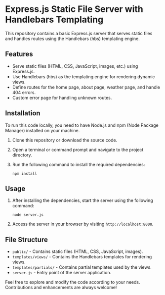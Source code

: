 # Express.js Static File Server with Handlebars Templating

This repository contains a basic Express.js server that serves static files and handles routes using the Handlebars (hbs) templating engine.

## Features

- Serve static files (HTML, CSS, JavaScript, images, etc.) using Express.js.
- Use Handlebars (hbs) as the templating engine for rendering dynamic views.
- Define routes for the home page, about page, weather page, and handle 404 errors.
- Custom error page for handling unknown routes.

## Installation

To run this code locally, you need to have Node.js and npm (Node Package Manager) installed on your machine.

1. Clone this repository or download the source code.
2. Open a terminal or command prompt and navigate to the project directory.
3. Run the following command to install the required dependencies:

   ```
   npm install
   ```

## Usage

1. After installing the dependencies, start the server using the following command:

   ```
   node server.js
   ```

2. Access the server in your browser by visiting `http://localhost:8000`.

## File Structure

- `public/` - Contains static files (HTML, CSS, JavaScript, images).
- `templates/views/` - Contains the Handlebars templates for rendering views.
- `templates/partials/` - Contains partial templates used by the views.
- `server.js` - Entry point of the server application.

Feel free to explore and modify the code according to your needs. Contributions and enhancements are always welcome!
